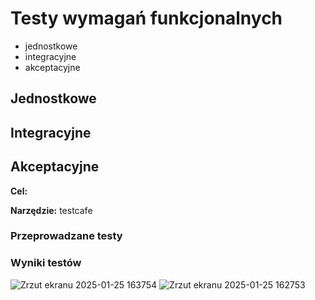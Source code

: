 # Testy wymagań funkcjonalnych

- jednostkowe
- integracyjne
- akceptacyjne

## Jednostkowe


## Integracyjne


## Akceptacyjne

**Cel:**

**Narzędzie:** testcafe

### Przeprowadzane testy


### Wyniki testów

![Zrzut ekranu 2025-01-25 163754](https://github.com/user-attachments/assets/72d07f67-fa84-49b6-a4fa-31a4ddf8583f)
![Zrzut ekranu 2025-01-25 162753](https://github.com/user-attachments/assets/4e356a06-aa68-4168-89a1-229d48471f26)

